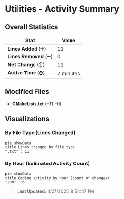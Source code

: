 # Utilities - Activity Summary 

## Overall Statistics

| Stat                   | Value                                                             |
| ---------------------- | ----------------------------------------------------------------- |
| **Lines Added** (➕)   | 11                                          |
| **Lines Removed** (➖) | 0                                        |
| **Net Change** (↕)    | 11                |
| **Active Time** (⌚)   | 7 minutes |


## Modified Files
- **CMakeLists.txt** (+11, -0)

## Visualizations

### By File Type (Lines Changed)

```mermaid
pie showData
title Lines changed by file type
".txt" : 11
```

### By Hour (Estimated Activity Count)

```mermaid
pie showData
title Coding activity by hour (count of changes)
"20h" : 6
```


> **Last Updated:** 4/27/2025, 8:54:47 PM